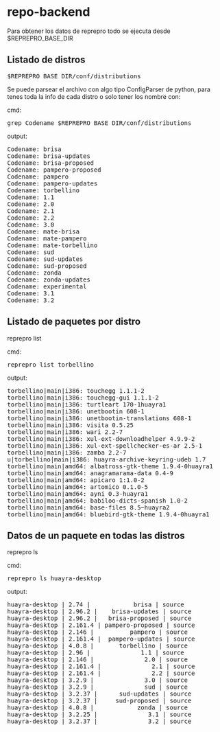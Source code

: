 repo-backend
============

Para obtener los datos de reprepro todo se ejecuta desde $REPREPRO_BASE_DIR

## Listado de distros 
<pre>
$REPREPRO_BASE_DIR/conf/distributions
</pre>
Se puede parsear el archivo con algo tipo ConfigParser de python, para tenes toda la info de cada distro
o solo tener los nombre con:

cmd:
<pre>
grep Codename $REPREPRO_BASE_DIR/conf/distributions
</pre>
output:
<pre>
Codename: brisa
Codename: brisa-updates
Codename: brisa-proposed
Codename: pampero-proposed
Codename: pampero
Codename: pampero-updates
Codename: torbellino
Codename: 1.1
Codename: 2.0
Codename: 2.1
Codename: 2.2
Codename: 3.0
Codename: mate-brisa
Codename: mate-pampero
Codename: mate-torbellino
Codename: sud
Codename: sud-updates
Codename: sud-proposed
Codename: zonda
Codename: zonda-updates
Codename: experimental
Codename: 3.1
Codename: 3.2
</pre>
## Listado de paquetes por distro

reprepro list <distro>

cmd:
<pre>
reprepro list torbellino 
</pre>

output:
<pre>
torbellino|main|i386: touchegg 1.1.1-2
torbellino|main|i386: touchegg-gui 1.1.1-2
torbellino|main|i386: turtleart 170-1huayra1
torbellino|main|i386: unetbootin 608-1
torbellino|main|i386: unetbootin-translations 608-1
torbellino|main|i386: visita 0.5.25
torbellino|main|i386: wari 2.2-7
torbellino|main|i386: xul-ext-downloadhelper 4.9.9-2
torbellino|main|i386: xul-ext-spellchecker-es-ar 2.5-1
torbellino|main|i386: zamba 2.2-7
u|torbellino|main|i386: huayra-archive-keyring-udeb 1.7
torbellino|main|amd64: albatross-gtk-theme 1.9.4-0huayra1
torbellino|main|amd64: anagramarama-data 0.4-9
torbellino|main|amd64: apicaro 1:1.0-2
torbellino|main|amd64: artomico 0.1.0-5
torbellino|main|amd64: ayni 0.3-huayra1
torbellino|main|amd64: babiloo-dicts-spanish 1.0-2
torbellino|main|amd64: base-files 8.5~huayra2
torbellino|main|amd64: bluebird-gtk-theme 1.9.4-0huayra1
</pre>

## Datos de un paquete en todas las distros

reprepro ls <package>

cmd:
<pre>
reprepro ls huayra-desktop
</pre>

output:
<pre>
huayra-desktop | 2.74 |            brisa | source
huayra-desktop | 2.96.2 |    brisa-updates | source
huayra-desktop | 2.96.2 |   brisa-proposed | source
huayra-desktop | 2.161.4 | pampero-proposed | source
huayra-desktop | 2.146 |          pampero | source
huayra-desktop | 2.161.4 |  pampero-updates | source
huayra-desktop | 4.0.8 |       torbellino | source
huayra-desktop | 2.96 |              1.1 | source
huayra-desktop | 2.146 |              2.0 | source
huayra-desktop | 2.161.4 |              2.1 | source
huayra-desktop | 2.161.4 |              2.2 | source
huayra-desktop | 3.2.9 |              3.0 | source
huayra-desktop | 3.2.9 |              sud | source
huayra-desktop | 3.2.37 |      sud-updates | source
huayra-desktop | 3.2.37 |     sud-proposed | source
huayra-desktop | 4.0.8 |            zonda | source
huayra-desktop | 3.2.25 |              3.1 | source
huayra-desktop | 3.2.37 |              3.2 | source
</pre>
